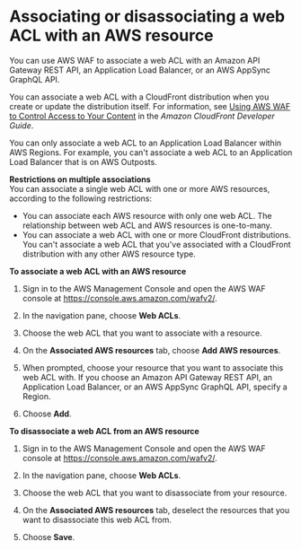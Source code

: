 # Associating or disassociating a web ACL with an AWS resource<a name="web-acl-associating-aws-resource"></a>

You can use AWS WAF to associate a web ACL with an Amazon API Gateway REST API, an Application Load Balancer, or an AWS AppSync GraphQL API\.

You can associate a web ACL with a CloudFront distribution when you create or update the distribution itself\. For information, see [Using AWS WAF to Control Access to Your Content](https://docs.aws.amazon.com/AmazonCloudFront/latest/DeveloperGuide/distribution-web-awswaf.html) in the *Amazon CloudFront Developer Guide*\.

You can only associate a web ACL to an Application Load Balancer within AWS Regions\. For example, you can't associate a web ACL to an Application Load Balancer that is on AWS Outposts\.

**Restrictions on multiple associations**  
You can associate a single web ACL with one or more AWS resources, according to the following restrictions:
+ You can associate each AWS resource with only one web ACL\. The relationship between web ACL and AWS resources is one\-to\-many\. 
+ You can associate a web ACL with one or more CloudFront distributions\. You can't associate a web ACL that you've associated with a CloudFront distribution with any other AWS resource type\.

**To associate a web ACL with an AWS resource**

1. Sign in to the AWS Management Console and open the AWS WAF console at [https://console\.aws\.amazon\.com/wafv2/](https://console.aws.amazon.com/wafv2/)\. 

1. In the navigation pane, choose **Web ACLs**\.

1. Choose the web ACL that you want to associate with a resource\. 

1. On the **Associated AWS resources** tab, choose **Add AWS resources**\.

1. When prompted, choose your resource that you want to associate this web ACL with\. If you choose an Amazon API Gateway REST API, an Application Load Balancer, or an AWS AppSync GraphQL API, specify a Region\.

1. Choose **Add**\.<a name="web-acl-disassociating-aws-resource-procedure"></a>

**To disassociate a web ACL from an AWS resource**

1. Sign in to the AWS Management Console and open the AWS WAF console at [https://console\.aws\.amazon\.com/wafv2/](https://console.aws.amazon.com/wafv2/)\. 

1. In the navigation pane, choose **Web ACLs**\.

1. Choose the web ACL that you want to disassociate from your resource\.

1. On the **Associated AWS resources** tab, deselect the resources that you want to disassociate this web ACL from\.

1. Choose **Save**\.